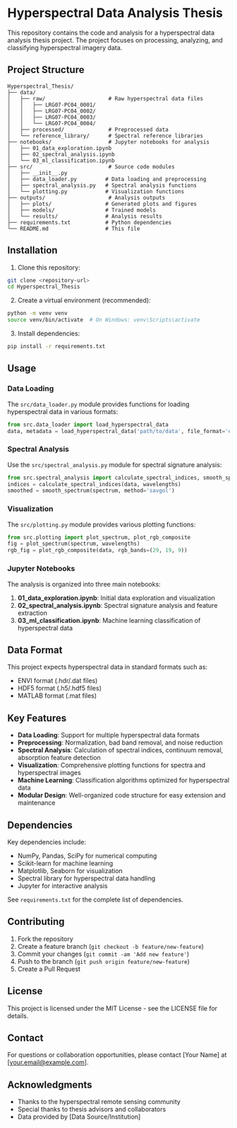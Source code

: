 # Hyperspectral Data Analysis Thesis

This repository contains the code and analysis for a hyperspectral data analysis thesis project. The project focuses on processing, analyzing, and classifying hyperspectral imagery data.

## Project Structure

```
Hyperspectral_Thesis/
├── data/
│   ├── raw/                    # Raw hyperspectral data files
│   │   ├── LRG07-PC04_0001/
│   │   ├── LRG07-PC04_0002/
│   │   ├── LRG07-PC04_0003/
│   │   └── LRG07-PC04_0004/
│   ├── processed/              # Preprocessed data
│   └── reference_library/      # Spectral reference libraries
├── notebooks/                  # Jupyter notebooks for analysis
│   ├── 01_data_exploration.ipynb
│   ├── 02_spectral_analysis.ipynb
│   └── 03_ml_classification.ipynb
├── src/                        # Source code modules
│   ├── __init__.py
│   ├── data_loader.py         # Data loading and preprocessing
│   ├── spectral_analysis.py   # Spectral analysis functions
│   └── plotting.py            # Visualization functions
├── outputs/                    # Analysis outputs
│   ├── plots/                 # Generated plots and figures
│   ├── models/                # Trained models
│   └── results/               # Analysis results
├── requirements.txt           # Python dependencies
└── README.md                  # This file
```

## Installation

1. Clone this repository:
```bash
git clone <repository-url>
cd Hyperspectral_Thesis
```

2. Create a virtual environment (recommended):
```bash
python -m venv venv
source venv/bin/activate  # On Windows: venv\Scripts\activate
```

3. Install dependencies:
```bash
pip install -r requirements.txt
```

## Usage

### Data Loading
The `src/data_loader.py` module provides functions for loading hyperspectral data in various formats:

```python
from src.data_loader import load_hyperspectral_data
data, metadata = load_hyperspectral_data('path/to/data', file_format='envi')
```

### Spectral Analysis
Use the `src/spectral_analysis.py` module for spectral signature analysis:

```python
from src.spectral_analysis import calculate_spectral_indices, smooth_spectrum
indices = calculate_spectral_indices(data, wavelengths)
smoothed = smooth_spectrum(spectrum, method='savgol')
```

### Visualization
The `src/plotting.py` module provides various plotting functions:

```python
from src.plotting import plot_spectrum, plot_rgb_composite
fig = plot_spectrum(spectrum, wavelengths)
rgb_fig = plot_rgb_composite(data, rgb_bands=(29, 19, 9))
```

### Jupyter Notebooks
The analysis is organized into three main notebooks:

1. **01_data_exploration.ipynb**: Initial data exploration and visualization
2. **02_spectral_analysis.ipynb**: Spectral signature analysis and feature extraction
3. **03_ml_classification.ipynb**: Machine learning classification of hyperspectral data

## Data Format

This project expects hyperspectral data in standard formats such as:
- ENVI format (.hdr/.dat files)
- HDF5 format (.h5/.hdf5 files)
- MATLAB format (.mat files)

## Key Features

- **Data Loading**: Support for multiple hyperspectral data formats
- **Preprocessing**: Normalization, bad band removal, and noise reduction
- **Spectral Analysis**: Calculation of spectral indices, continuum removal, absorption feature detection
- **Visualization**: Comprehensive plotting functions for spectra and hyperspectral images
- **Machine Learning**: Classification algorithms optimized for hyperspectral data
- **Modular Design**: Well-organized code structure for easy extension and maintenance

## Dependencies

Key dependencies include:
- NumPy, Pandas, SciPy for numerical computing
- Scikit-learn for machine learning
- Matplotlib, Seaborn for visualization
- Spectral library for hyperspectral data handling
- Jupyter for interactive analysis

See `requirements.txt` for the complete list of dependencies.

## Contributing

1. Fork the repository
2. Create a feature branch (`git checkout -b feature/new-feature`)
3. Commit your changes (`git commit -am 'Add new feature'`)
4. Push to the branch (`git push origin feature/new-feature`)
5. Create a Pull Request

## License

This project is licensed under the MIT License - see the LICENSE file for details.

## Contact

For questions or collaboration opportunities, please contact [Your Name] at [your.email@example.com].

## Acknowledgments

- Thanks to the hyperspectral remote sensing community
- Special thanks to thesis advisors and collaborators
- Data provided by [Data Source/Institution] 